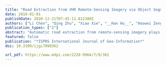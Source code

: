 ```yaml
---
title: "Road Extraction from VHR Remote-Sensing Imagery via Object Segmentation Constrained by Gabor Features"
date: 2018-01-01
publishDate: 2020-12-21T07:45:11.812380Z
authors: ["Li Chen", "Qing Zhu", "Xiao Xie", "__Han Hu__", "Haowei Zeng"]
publication_types: ["2"]
abstract: "Automatic road extraction from remote-sensing imagery plays an important role in many applications. However, accurate and efficient extraction from very high-resolution (VHR) images remains difficult because of, for example, increased data size and superfluous details, the spatial and spectral diversity of road targets, disturbances (e.g., vehicles, shadows of trees, and buildings), the necessity of finding weak road edges while avoiding noise, and the fast-acquisition requirement of road information for crisis response. To solve these difficulties, a two-stage method combining edge information and region characteristics is presented. In the first stage, convolutions are executed by applying Gabor wavelets in the best scale to detect Gabor features with location and orientation information. The features are then merged into one response map for connection analysis. In the second stage, highly complete, connected Gabor features are used as edge constraints to facilitate stable object segmentation and limit region growing. Finally, segmented objects are evaluated by some fundamental shape features to eliminate nonroad objects. The results indicate the validity and superiority of the proposed method to efficiently extract accurate road targets from VHR remote-sensing images."
featured: false
publication: "*ISPRS International Journal of Geo-Information*"
doi: 10.3390/ijgi7090362

url_pdf: https://www.mdpi.com/2220-9964/7/9/362
---
```


